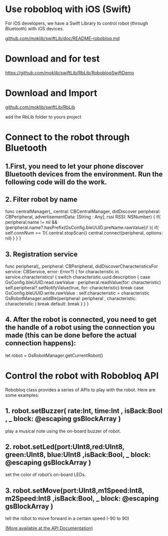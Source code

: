 # Use robobloq with iOS (Swift)

For iOS developers, we have a Swift Library to control robot (through Bluetooth) with iOS devices.

[github.com/moklib/swiftLib/doc/README-robobloq.md ](https://github.com/moklib/swiftLib/doc/README-robobloq.md)


# Download and for test

[https://github.com/moklib/swiftLib/RbLib/RobobloqSwiftDemo ](https://github.com/moklib/swiftLib/RbLib/RobobloqSwiftDemo)

# Download and Import

[github.com/moklib/swiftLib/RbLib ](https://github.com/moklib/swiftLib/RbLib)

add the RbLib folder to yours project


# Connect to the robot through Bluetooth

## 1.First, you need to let your phone discover Bluetooth devices from the environment. Run the following code will do the work.


## 2. Filter robot by name

func centralManager(_ central: CBCentralManager, didDiscover peripheral: CBPeripheral, advertisementData: [String : Any], rssi RSSI: NSNumber) {
        if( peripheral.name != nil && (peripheral.name?.hasPrefix(GsConfig.bleUUID.preName.rawValue))! ){
            if( self.connNum == 1){
                central.stopScan()
                central.connect(peripheral, options: nil)
            }
        }
    }

## 3. Registration service

func peripheral(_ peripheral: CBPeripheral, didDiscoverCharacteristicsFor service: CBService, error: Error?) {
        for characteristic in service.characteristics! {
            switch characteristic.uuid.description {
            case GsConfig.bleUUID.read.rawValue : 
                peripheral.readValue(for: characteristic)
                self.peripheral?.setNotifyValue(true, for: characteristic)
                break
            case GsConfig.bleUUID.write.rawValue : 
                self.characteristic = characteristic
                GsRobotManager.addBle(peripheral: peripheral , characteristic: characteristic )
                break
            default:
                break
            }
        }
    }

## 4. After the robot is connected, you need to get the handle of a robot using the connection you made (this can be done before the actual connection happens):

let robot = GsRobotManager.getCurrentRobot()


# Control the robot with Robobloq API

Robobloq class provides a series of APIs to play with the robot. Here are some examples:

## 1. robot.setBuzzer( rate:Int, time:Int , isBack:Bool , _ block: @escaping gsBlockArray )

play a musical note using the on-board buzzer of robot.

## 2. robot.setLed(port:UInt8,red:UInt8, green:UInt8, blue:UInt8 ,isBack:Bool, _ block: @escaping gsBlockArray )

set the color of robot’s on-board LEDs. 

## 3. robot.setMove(port:UInt8,m1Speed:Int8, m2Speed:Int8 ,isBack:Bool, _ block: @escaping gsBlockArray )

tell the robot to move forward in a certain speed (-90 to 90)

[(More available at the API Documentation) ](https://www.robobloq.com)


